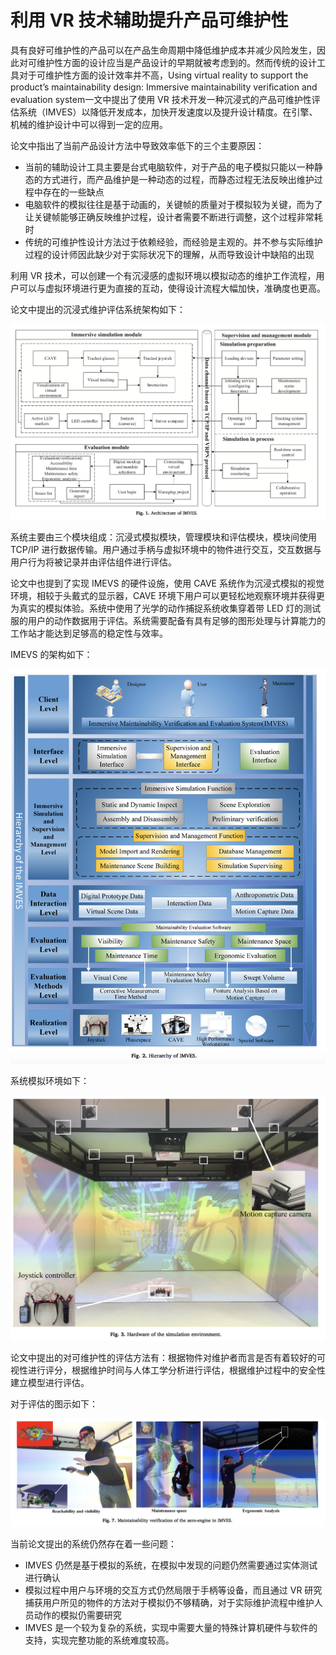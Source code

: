 # 利用 VR 技术辅助提升产品可维护性

具有良好可维护性的产品可以在产品生命周期中降低维护成本并减少风险发生，因此对可维护性方面的设计应当是产品设计的早期就被考虑到的。然而传统的设计工具对于可维护性方面的设计效率并不高，Using virtual reality to support the product’s maintainability design: Immersive maintainability veriﬁcation and evaluation system一文中提出了使用 VR 技术开发一种沉浸式的产品可维护性评估系统（IMVES）以降低开发成本，加快开发速度以及提升设计精度。在引擎、机械的维护设计中可以得到一定的应用。

论文中指出了当前产品设计方法中导致效率低下的三个主要原因：

- 当前的辅助设计工具主要是台式电脑软件，对于产品的电子模拟只能以一种静态的方式进行，而产品维护是一种动态的过程，而静态过程无法反映出维护过程中存在的一些缺点
- 电脑软件的模拟往往是基于动画的，关键帧的质量对于模拟较为关键，而为了让关键帧能够正确反映维护过程，设计者需要不断进行调整，这个过程非常耗时
- 传统的可维护性设计方法过于依赖经验，而经验是主观的。并不参与实际维护过程的设计师因此缺少对于实际状况下的理解，从而导致设计中缺陷的出现

利用 VR 技术，可以创建一个有沉浸感的虚拟环境以模拟动态的维护工作流程，用户可以与虚拟环境进行更为直接的互动，使得设计流程大幅加快，准确度也更高。

论文中提出的沉浸式维护评估系统架构如下：

![](screenshoot/1.png)

系统主要由三个模块组成：沉浸式模拟模块，管理模块和评估模块，模块间使用 TCP/IP 进行数据传输。用户通过手柄与虚拟环境中的物件进行交互，交互数据与用户行为将被记录并由评估组件进行评估。

论文中也提到了实现 IMEVS 的硬件设施，使用 CAVE 系统作为沉浸式模拟的视觉环境，相较于头戴式的显示器，CAVE 环境下用户可以更轻松地观察环境并获得更为真实的模拟体验。系统中使用了光学的动作捕捉系统收集穿着带 LED 灯的测试服的用户的动作数据用于评估。系统需要配备有具有足够的图形处理与计算能力的工作站才能达到足够高的稳定性与效率。

IMEVS 的架构如下：

![](screenshoot/2.png)

系统模拟环境如下：

![](screenshoot/3.png)

论文中提出的对可维护性的评估方法有：根据物件对维护者而言是否有着较好的可视性进行评分，根据维护时间与人体工学分析进行评估，根据维护过程中的安全性建立模型进行评估。

对于评估的图示如下：

![](screenshoot/4.png)

当前论文提出的系统仍然存在着一些问题：

- IMVES 仍然是基于模拟的系统，在模拟中发现的问题仍然需要通过实体测试进行确认
- 模拟过程中用户与环境的交互方式仍然局限于手柄等设备，而且通过 VR 研究捕获用户所见的物件的方法对于模拟仍不够精确，对于实际维护流程中维护人员动作的模拟仍需要研究
- IMVES 是一个较为复杂的系统，实现中需要大量的特殊计算机硬件与软件的支持，实现完整功能的系统难度较高。